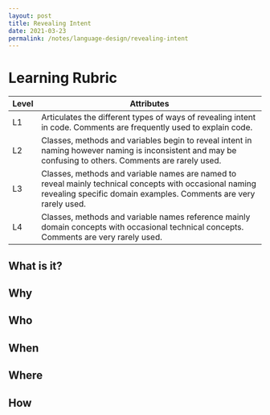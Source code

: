 ```yaml
---
layout: post
title: Revealing Intent
date: 2021-03-23
permalink: /notes/language-design/revealing-intent
---
```


# Learning Rubric

| Level | Attributes |
| ----- | ---------- |
| L1	| Articulates the different types of ways of revealing intent in code. Comments are frequently used to explain code. |
| L2	| Classes, methods and variables begin to reveal intent in naming however naming is inconsistent and may be confusing to others. Comments are rarely used. |
| L3	| Classes, methods and variable names are named to reveal mainly technical concepts with occasional naming revealing specific domain examples. Comments are very rarely used. |
| L4	| Classes, methods and variable names reference mainly domain concepts with occasional technical concepts. Comments are very rarely used. |

## What is it?

## Why

## Who

## When

## Where

## How
